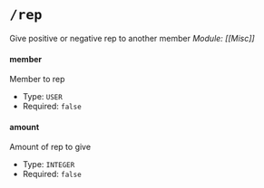 # `/rep`
Give positive or negative rep to another member
*Module: [[Misc]]*
#### member
Member to rep
- Type: `USER`
- Required: `false`
#### amount
Amount of rep to give
- Type: `INTEGER`
- Required: `false`